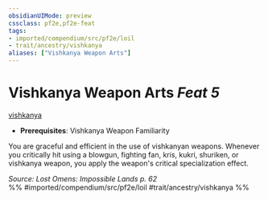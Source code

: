```yaml
---
obsidianUIMode: preview
cssclass: pf2e,pf2e-feat
tags:
- imported/compendium/src/pf2e/loil
- trait/ancestry/vishkanya
aliases: ["Vishkanya Weapon Arts"]
---
```

# Vishkanya Weapon Arts  *Feat 5*  
[vishkanya](vishkanya-loil.md)  

- **Prerequisites**: Vishkanya Weapon Familiarity

You are graceful and efficient in the use of vishkanyan weapons. Whenever you critically hit using a blowgun, fighting fan, kris, kukri, shuriken, or vishkanya weapon, you apply the weapon's critical specialization effect.

*Source: Lost Omens: Impossible Lands p. 62*  
%% #imported/compendium/src/pf2e/loil #trait/ancestry/vishkanya %%